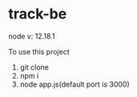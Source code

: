 # track-be

node v: 12.18.1

To use this project
 1. git clone
 2. npm i
 3. node app.js(default port is 3000) 
